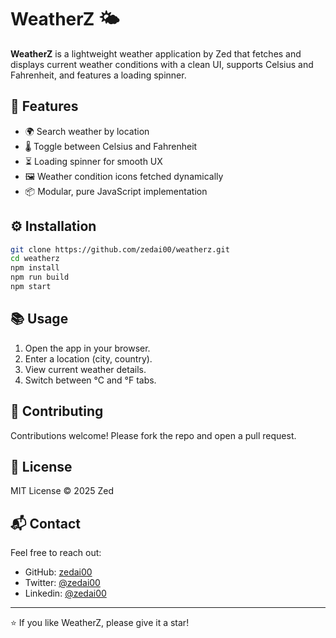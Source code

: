 
# WeatherZ 🌤️

**WeatherZ** is a lightweight weather application by Zed that fetches and displays current weather conditions with a clean UI, supports Celsius and Fahrenheit, and features a loading spinner.

## 🚀 Features

- 🌍 Search weather by location
- 🌡️ Toggle between Celsius and Fahrenheit
- ⏳ Loading spinner for smooth UX
- 🖼️ Weather condition icons fetched dynamically
- 📦 Modular, pure JavaScript implementation


## ⚙️ Installation

```bash
git clone https://github.com/zedai00/weatherz.git
cd weatherz
npm install
npm run build
npm start
```


## 📚 Usage

1. Open the app in your browser.
2. Enter a location (city, country).
3. View current weather details.
4. Switch between °C and °F tabs.


## 🤝 Contributing

Contributions welcome! Please fork the repo and open a pull request.


## 📄 License

MIT License © 2025 Zed


## 📬 Contact

Feel free to reach out:

- GitHub: [zedai00](https://github.com/zedai00)
- Twitter: [@zedai00](https://twitter.com/zedai00)
- Linkedin: [@zedai00](https://www.linkedin.com/in/zedai00)

---

⭐️ If you like WeatherZ, please give it a star!

